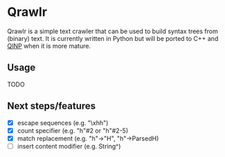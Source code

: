 # Qrawlr

Qrawlr is a simple text crawler that can be used to build syntax trees from (binary) text. It is currently written in Python but will be ported to C++ and [QINP](https://github.com/eQosys/QINP) when it is more mature.

## Usage

TODO

## Next steps/features

 - [x] escape sequences (e.g. "\xhh")
 - [x] count specifier (e.g. "h"#2 or "h"#2-5)
 - [x] match replacement (e.g. "h"->"H", "h"->ParsedH)
 - [ ] insert content modifier (e.g. String^)